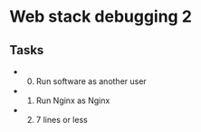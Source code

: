 # Web stack debugging 2

## Tasks
* 0. Run software as another user
* 1. Run Nginx as Nginx
* 2. 7 lines or less